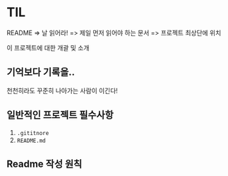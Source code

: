 # TIL
README => 날 읽어라! => 제일 먼저 읽어야 하는 문서 => 프로젝트 최상단에 위치

이 프로젝트에 대한 개괄 및 소개

## 기억보다 기록을..

천천히라도 꾸준히 나아가는 사람이 이긴다!

## 일반적인 프로젝트 필수사항
1. `.gititnore`
2. `README.md`

## Readme 작성 원칙